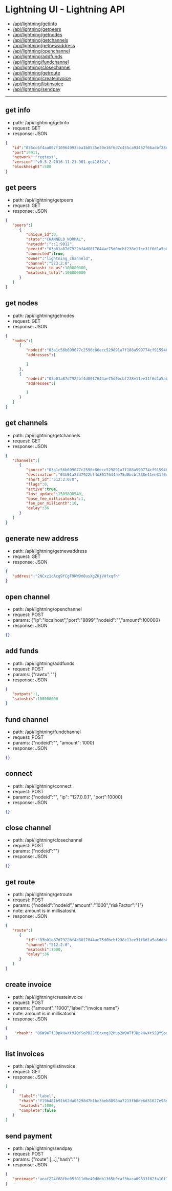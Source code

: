 # Lightning UI - Lightning API

- [/api/lightning/getinfo](#get-info)
- [/api/lightning/getpeers](#get-peers)
- [/api/lightning/getnodes](#get-nodes)
- [/api/lightning/getchannels](#get-channels)
- [/api/lightning/getnewaddress](#generate-new-address)
- [/api/lightning/openchannel](#open-channel)
- [/api/lightning/addfunds](#add-funds)
- [/api/lightning/fundchannel](#fund-channel)
- [/api/lightning/closechannel](#close-channel)
- [/api/lightning/getroute](#get-route)
- [/api/lightning/createinvoice](#create-invoice)
- [/api/lightning/listinvoice](#list-invoices)
- [/api/lightning/sendpay](#send-payment)

---

## get info
- path: /api/lightning/getinfo
- request: GET
- response: JSON
```json
{
   "id":"036cc6f4aa007f10964993aba1b8535e20e36f6d7c455ca93452f66adbf28e8182",
   "port":9911,
   "network":"regtest",
   "version":"v0.5.2-2016-11-21-901-ge418f2a",
   "blockheight":500
}
```

## get peers
- path: /api/lightning/getpeers
- request: GET
- response: JSON
```json
{
   "peers":[
      {
         "unique_id":0,
         "state":"CHANNELD_NORMAL",
         "netaddr":"::1:9912",
         "peerid":"03b01a87d7922bf4d8017644ae75d0bcbf238e11ee31f6d1a5a6ddb014d33197b2",
         "connected":true,
         "owner":"lightning_channeld",
         "channel":"523:2:0",
         "msatoshi_to_us":100000000,
         "msatoshi_total":100000000
      }
   ]
}
```

## get nodes
- path: /api/lightning/getnodes
- request: GET
- response: JSON
```json
{
   "nodes":[
      {
         "nodeid":"03a1c56b699077c2596c86ecc529891a7f188a599774cf91594654fc28c5554045",
         "addresses":[

         ]
      },
      {
         "nodeid":"03b01a87d7922bf4d8017644ae75d0bcbf238e11ee31f6d1a5a6ddb014d33197b2",
         "addresses":[

         ]
      }
   ]
}
```

## get channels
- path: /api/lightning/getchannels
- request: GET
- response: JSON
```json
{
   "channels":[
      {
         "source":"03a1c56b699077c2596c86ecc529891a7f188a599774cf91594654fc28c5554045",
         "destination":"03b01a87d7922bf4d8017644ae75d0bcbf238e11ee31f6d1a5a6ddb014d33197b2",
         "short_id":"512:2:0/0",
         "flags":0,
         "active":true,
         "last_update":1505898540,
         "base_fee_millisatoshi":1,
         "fee_per_millionth":10,
         "delay":36
      }
   ]
}
```

## generate new address
- path: /api/lightning/getnewaddress
- request: GET
- response: JSON
```json
{
   "address":"2NCxz1cAcg9fCgF9KW9m8usXgZKjVHfxqfh"
}
```

## open channel
- path: /api/lightning/openchannel
- request: POST
- params: {"ip":"localhost","port":"8899","nodeid":"<nodeid>","amount":100000}
- response: JSON
```json
{}
```

## add funds
- path: /api/lightning/addfunds
- request: POST
- params: {"rawtx":"<raw transaction hex>"}
- response: JSON
```json
{
   "outputs":1,
   "satoshis":100000000
}
```

## fund channel
- path: /api/lightning/fundchannel
- request: POST
- params: {"nodeid":"<node id>", "amount": 1000}
- response: JSON
```json
{}
```

## connect
- path: /api/lightning/connect
- request: POST
- params: {"nodeid":"<node id>", "ip": "127.0.0.1", "port":10000}
- response: JSON
```json
{}
```

## close channel
- path: /api/lightning/closechannel
- request: POST
- params: {"nodeid":"<nodeid>"}
- response: JSON
```json
{}
```

## get route
- path: /api/lightning/getroute
- request: POST
- params: {"nodeid":"nodeid","amount":"1000","riskFactor":"1"}
- note: amount is in millisatoshi.
- response: JSON
```json
{
   "route":[
      {
         "id":"03b01a87d7922bf4d8017644ae75d0bcbf238e11ee31f6d1a5a6ddb014d33197b2",
         "channel":"512:2:0",
         "msatoshi":1000,
         "delay":36
      }
   ]
}
```

## create invoice
- path: /api/lightning/createinvoice
- request: POST
- params: {"amount":"1000","label":"invoice name"}
- note: amount is in millisatoshi.
- response: JSON
```json
{
    "rhash": "06W9WTfJDpkHwXt9JQYSoPB2JYBrxngJ2Mup2W9WTfJDpkHwXt9JQYSod18"
}
```

## list invoices
- path: /api/lightning/listinvoice
- request: GET
- response: JSON
```json
[
   {
      "label":"label",
      "rhash":"f19b481b91b62da05298d7b1bc3beb8898aa7213fb8de6d31627e98d3d2011fc",
      "msatoshi":1000,
      "complete":false
   }
]
```

## send payment
- path: /api/lightning/sendpay
- request: POST
- params: {"route":[...],"hash":""}
- response: JSON
```json
{
   "preimage":"aeaf224f68fbe05f011dbe49d8db1365b0caf3baca09333f62fa10f36b0bc09d"
}
```
